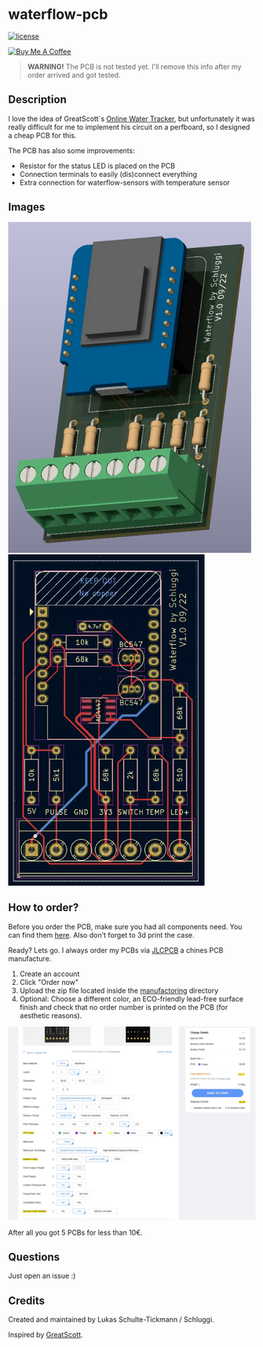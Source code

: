 # waterflow-pcb
[![license](https://img.shields.io/badge/license-MIT-yellow.svg)](https://github.com/Schluggi/waterflow-pcb/blob/master/LICENSE.txt)

<a href="https://www.buymeacoffee.com/schluggi" target="_blank"><img src="https://www.buymeacoffee.com/assets/img/custom_images/white_img.png" alt="Buy Me A Coffee" style="height: auto !important;width: auto !important;" ></a>

> __WARNING!__ The PCB is not tested yet. I'll remove this info after my order arrived and got tested.

## Description
I love the idea of GreatScott`s [Online Water Tracker](https://www.youtube.com/watch?v=BNK92ep8DhY), but unfortunately
it was really difficult for me to implement his circuit on a perfboard, so I designed a cheap PCB for this.

The PCB has also some improvements:
- Resistor for the status LED is placed on the PCB
- Connection terminals to easily (dis)connect everything
- Extra connection for waterflow-sensors with temperature sensor

## Images
[<img src="images/v1.0/pcb_3d.jpg" width="495"/>](images/v1.0/pcb_3d.jpg)
[<img src="images/v1.0/pcb.jpg" width="400"/>](images/v1.0/pcb.jpg)

## How to order?
Before you order the PCB, make sure you had all components need. You can find them
[here](https://www.instructables.com/Online-Water-Tracker-Reduce-Shower-Time/). Also don't forget to 3d print the case.

Ready? Lets go. I always order my PCBs via [JLCPCB](https://jlcpcb.com) a chines PCB manufacture.
1. Create an account
2. Click "Order now"
3. Upload the zip file located inside the [manufactoring](manufactoring) directory
4. Optional: Choose a different color, an ECO-friendly lead-free surface finish and check that no order number is 
printed on the PCB (for aesthetic reasons).

[<img src="images/order_jlcpcb.jpg" width="1000"/>](images/order_jlcpcb.jpg)

After all you got 5 PCBs for less than 10€.

## Questions
Just open an issue :)

## Credits 
Created and maintained by Lukas Schulte-Tickmann / Schluggi.

Inspired by [GreatScott](https://www.instructables.com/member/GreatScottLab/). 